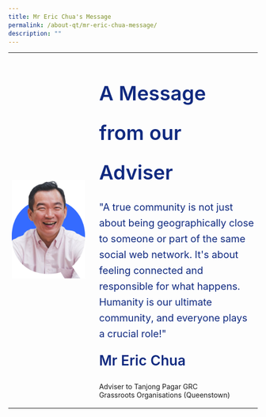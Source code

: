 ```yaml
---
title: Mr Eric Chua's Message
permalink: /about-qt/mr-eric-chua-message/
description: ""
---
```


<div class="container-website">
	<table style="width:100%">
		<tbody><tr>
		<td>
			<img style="object-fit:cover" src="/images/ABOUT%20QT/mr-eric-profile.png">
		</td>
		<td>
		<br>
		</td>
		<td style="width:65%">
			<p class="header margin-bottom">
				A Message from our Adviser
			</p>
			<p class="body margin-bottom">
				"A true community is not just about being geographically close to someone or part of the same social web network. It's about feeling connected and responsible for what happens. Humanity is our ultimate community, and everyone plays a crucial role!"
			</p>
			<p class="caption">
				Mr Eric Chua
			</p>
			<p style="caption-body">
				Adviser to Tanjong Pagar GRC<br>Grassroots Organisations (Queenstown)
			</p>
		</td>
	</tr>	
	</tbody></table>
</div>


<style>	
	.margin-bottom {
		margin-bottom: -6px
	}
	
	.header {
		font-size: 40px;
		font-weight: 600;
		line-height: 2;
		color: #102A80;
	}
	
	.body {
		font-size: 20px;
		line-height: 32px;
		font-weight: 400;
		color: #102A80;
	}
	
	.caption {
		font-size:28px;
		font-weight:600;
		line-height:32px;
		color:#102A80
	}
	
	.caption-body {
		font-size:16px;
		font-weight:600;
		line-height:24px;
		color:#102A80;
		margin-top:-18px;
	}
	
	.container-website {
		visibility: hidden;
	
		@media only screen and (min-width: 769px) {
			visibility: visible;
		}
	}
	
	.container-mobile {
		visibility: hidden;

		@media only screen and (max-width: 768px) {
			visibility: visible;
		}
	}
</style>